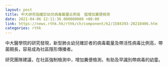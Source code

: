 ```yaml
---
layout: post
title: 中大研究指確診幼兒病毒載量比例高　倡增加糞便檢測
date: 2021-04-06 12:11:36.000000000 +08:00
link: https://news.rthk.hk/rthk/ch/component/k2/1584393-20210406.htm
categories: rthk
---
```


中大醫學院的研究發現，新型肺炎幼兒確診者的病毒載量及帶活性病毒比例高，帶菌期長，容易成為社區隱形傳播者。

研究團隊建議，在社區強制檢測中，增加糞便檢測，有助及早識別帶病毒的幼童。
